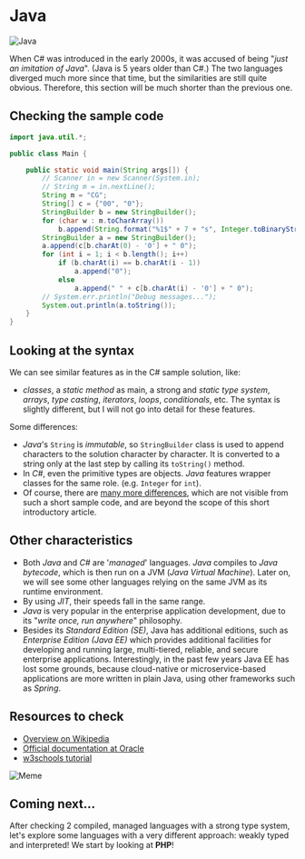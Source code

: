 # Java

![Java](../pic/Java.png)

When C# was introduced in the early 2000s, it was accused of being "_just an imitation of Java_". (Java is 5 years older than C#.) The two languages diverged much more since that time, but the similarities are still quite obvious. Therefore, this section will be much shorter than the previous one.

## Checking the sample code

```java runnable
import java.util.*;

public class Main {

    public static void main(String args[]) {
        // Scanner in = new Scanner(System.in);
        // String m = in.nextLine();
        String m = "CG";
        String[] c = {"00", "0"};
        StringBuilder b = new StringBuilder();
        for (char w : m.toCharArray())
            b.append(String.format("%1$" + 7 + "s", Integer.toBinaryString((int)w)).replace(' ', '0'));
        StringBuilder a = new StringBuilder();
        a.append(c[b.charAt(0) - '0'] + " 0");
        for (int i = 1; i < b.length(); i++)
            if (b.charAt(i) == b.charAt(i - 1))
                a.append("0");
            else
                a.append(" " + c[b.charAt(i) - '0'] + " 0");
        // System.err.println("Debug messages...");
        System.out.println(a.toString());
    }
}
```

## Looking at the syntax

We can see similar features as in the C# sample solution, like:
* _classes_, a _static method_ as main, a strong and _static type system_, _arrays_, _type casting_, _iterators_, _loops_, _conditionals_, etc. The syntax is slightly different, but I will not go into detail for these features.

Some differences:
- _Java_'s `String` is _immutable_, so `StringBuilder` class is used to append characters to the solution character by character. It is converted to a string only at the last step by calling its `toString()` method.
- In _C#_, even the primitive types are objects. _Java_ features wrapper classes for the same role. (e.g. `Integer` for `int`).
- Of course, there are [many more differences](https://en.wikipedia.org/wiki/Comparison_of_C_Sharp_and_Java), which are not visible from such a short sample code, and are beyond the scope of this short introductory article.

## Other characteristics

- Both _Java_ and _C#_ are '_managed_' languages. _Java_ compiles to _Java bytecode_, which is then run on a JVM (_Java Virtual Machine_). Later on, we will see some other languages relying on the same JVM as its runtime environment.
- By using _JIT_, their speeds fall in the same range.
- _Java_ is very popular in the enterprise application development, due to its "_write once, run anywhere_" philosophy.
- Besides its _Standard Edition (SE)_, Java has additional editions, such as _Enterprise Edition (Java EE)_ which provides additional facilities for developing and running large, multi-tiered, reliable, and secure enterprise applications. Interestingly, in the past few years Java EE has lost some grounds, because cloud-native or microservice-based applications are more written in plain Java, using other frameworks such as _Spring_.

## Resources to check

- [Overview on Wikipedia](https://en.wikipedia.org/wiki/Java_(programming_language))
- [Official documentation at Oracle](https://docs.oracle.com/en/java/)
- [w3schools tutorial](https://www.w3schools.com/java/)

![Meme](../pic/meme_java.png)

## Coming next...

After checking 2 compiled, managed languages with a strong type system, let's explore some languages with a very different approach: weakly typed and interpreted! We start by looking at **PHP**!
